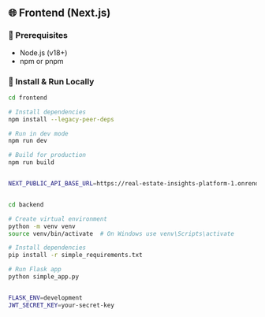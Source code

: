 
## 🌐 Frontend (Next.js)

### 🧩 Prerequisites

- Node.js (v18+)
- npm or pnpm

### 🔧 Install & Run Locally

```bash
cd frontend

# Install dependencies
npm install --legacy-peer-deps

# Run in dev mode
npm run dev

# Build for production
npm run build


NEXT_PUBLIC_API_BASE_URL=https://real-estate-insights-platform-1.onrender.com/


cd backend

# Create virtual environment
python -m venv venv
source venv/bin/activate  # On Windows use venv\Scripts\activate

# Install dependencies
pip install -r simple_requirements.txt

# Run Flask app
python simple_app.py


FLASK_ENV=development
JWT_SECRET_KEY=your-secret-key

